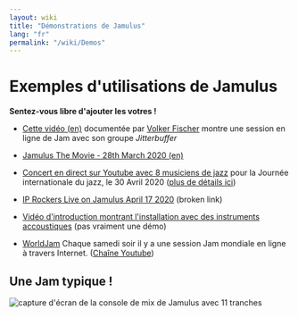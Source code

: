 ```yaml
---
layout: wiki
title: "Démonstrations de Jamulus"
lang: "fr"
permalink: "/wiki/Demos"
---
```



# Exemples d'utilisations de Jamulus

**Sentez-vous libre d'ajouter les votres !**


* [Cette vidéo (en)](https://youtube.com/watch?v=c8838jS2g3U) documentée par [Volker Fischer](https://sourceforge.net/u/corrados/profile/) montre une session en ligne de Jam avec son groupe _Jitterbuffer_

* [Jamulus The Movie - 28th March 2020 (en)](https://www.youtube.com/watch?v=2x-gwMmVK-s)

* [Concert en direct sur Youtube avec 8 musiciens de jazz](https://www.youtube.com/watch?v=MpSIYxZMHw8&t=3307s) pour la Journée internationale du jazz, le 30 Avril 2020 ([plus de détails ici](https://sourceforge.net/p/llcon/discussion/533517/thread/070485619d/#6b71)) 

* [IP Rockers Live on Jamulus April 17 2020](https://soundcloud.com/dematteoss/sets/ip-rockers-live-on-jamulus-april-17-2020) (broken link)

* [Vidéo d'introduction montrant l'installation avec des instruments accoustiques](https://www.youtube.com/watch?v=lB4ZxDb9vnU) (pas vraiment une démo)

* [WorldJam](https://worldjam.vip/) Chaque samedi soir il y a une session Jam mondiale en ligne à travers Internet. ([Chaîne Youtube](https://www.youtube.com/channel/UC1xWIPrhqOpftDXbs99w2Xg))

## Une Jam typique !
![capture d'écran de la console de mix de Jamulus avec 11 tranches](https://user-images.githubusercontent.com/4561747/79686157-1f1c1380-8236-11ea-9fdb-8a791dd2713f.png)

